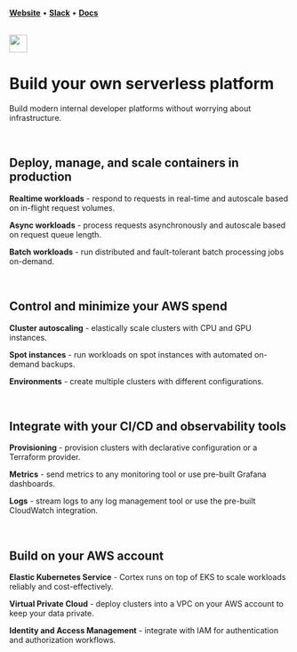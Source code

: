**[Website](https://www.cortex.dev)** • **[Slack](https://community.cortex.dev)** • **[Docs](https://docs.cortex.dev)**

<br>

<img src='https://s3-us-west-2.amazonaws.com/cortex-public/logo.png' height='32'>

<br>

# Build your own serverless platform

Build modern internal developer platforms without worrying about infrastructure.

<br>

## Deploy, manage, and scale containers in production

**Realtime workloads** - respond to requests in real-time and autoscale based on in-flight request volumes.

**Async workloads** - process requests asynchronously and autoscale based on request queue length.

**Batch workloads** - run distributed and fault-tolerant batch processing jobs on-demand.

<br>

## Control and minimize your AWS spend

**Cluster autoscaling** - elastically scale clusters with CPU and GPU instances.

**Spot instances** - run workloads on spot instances with automated on-demand backups.

**Environments** - create multiple clusters with different configurations.

<br>

## Integrate with your CI/CD and observability tools

**Provisioning** - provision clusters with declarative configuration or a Terraform provider.

**Metrics** - send metrics to any monitoring tool or use pre-built Grafana dashboards.

**Logs** - stream logs to any log management tool or use the pre-built CloudWatch integration.

<br>

## Build on your AWS account

**Elastic Kubernetes Service** - Cortex runs on top of EKS to scale workloads reliably and cost-effectively.

**Virtual Private Cloud** - deploy clusters into a VPC on your AWS account to keep your data private.

**Identity and Access Management** - integrate with IAM for authentication and authorization workflows.
